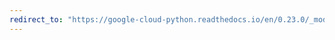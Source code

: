 ```yaml
---
redirect_to: "https://google-cloud-python.readthedocs.io/en/0.23.0/_modules/google/cloud/spanner/transaction.html"
---
```

